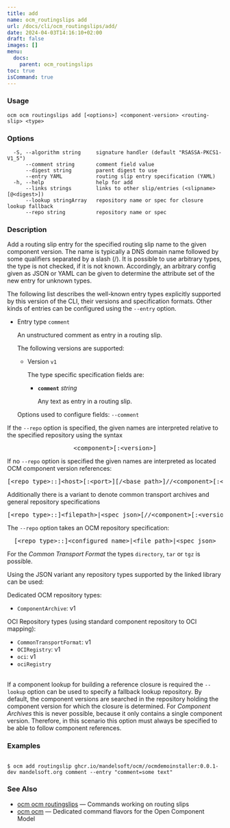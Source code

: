```yaml
---
title: add
name: ocm_routingslips add
url: /docs/cli/ocm_routingslips/add/
date: 2024-04-03T14:16:10+02:00
draft: false
images: []
menu:
  docs:
    parent: ocm_routingslips
toc: true
isCommand: true
---
```

### Usage

```
ocm ocm routingslips add [<options>] <component-version> <routing-slip> <type>
```

### Options

```
  -S, --algorithm string     signature handler (default "RSASSA-PKCS1-V1_5")
      --comment string       comment field value
      --digest string        parent digest to use
      --entry YAML           routing slip entry specification (YAML)
  -h, --help                 help for add
      --links strings        links to other slip/entries (<slipname>[@<digest>])
      --lookup stringArray   repository name or spec for closure lookup fallback
      --repo string          repository name or spec
```

### Description


Add a routing slip entry for the specified routing slip name to the given
component version. The name is typically a DNS domain name followed by some
qualifiers separated by a slash (/). It is possible to use arbitrary types,
the type is not checked, if it is not known. Accordingly, an arbitrary config
given as JSON or YAML can be given to determine the attribute set of the new
entry for unknown types.


The following list describes the well-known entry types explicitly supported
by this version of the CLI, their versions and specification formats. Other
kinds of entries can be configured using the <code>--entry</code> option.

- Entry type <code>comment</code>

  An unstructured comment as entry in a routing slip.

  The following versions are supported:
  - Version <code>v1</code>
  
    The type specific specification fields are:
    
    - **<code>comment</code>**  *string*
    
      Any text as entry in a routing slip.
  
  Options used to configure fields: <code>--comment</code>
  

If the <code>--repo</code> option is specified, the given names are interpreted
relative to the specified repository using the syntax

<center>
    <pre>&lt;component>[:&lt;version>]</pre>
</center>

If no <code>--repo</code> option is specified the given names are interpreted 
as located OCM component version references:

<center>
    <pre>[&lt;repo type>::]&lt;host>[:&lt;port>][/&lt;base path>]//&lt;component>[:&lt;version>]</pre>
</center>

Additionally there is a variant to denote common transport archives
and general repository specifications

<center>
    <pre>[&lt;repo type>::]&lt;filepath>|&lt;spec json>[//&lt;component>[:&lt;version>]]</pre>
</center>

The <code>--repo</code> option takes an OCM repository specification:

<center>
    <pre>[&lt;repo type>::]&lt;configured name>|&lt;file path>|&lt;spec json></pre>
</center>

For the *Common Transport Format* the types <code>directory</code>,
<code>tar</code> or <code>tgz</code> is possible.

Using the JSON variant any repository types supported by the 
linked library can be used:

Dedicated OCM repository types:
  - <code>ComponentArchive</code>: v1

OCI Repository types (using standard component repository to OCI mapping):
  - <code>CommonTransportFormat</code>: v1
  - <code>OCIRegistry</code>: v1
  - <code>oci</code>: v1
  - <code>ociRegistry</code>

\
If a component lookup for building a reference closure is required
the <code>--lookup</code>  option can be used to specify a fallback
lookup repository. By default, the component versions are searched in
the repository holding the component version for which the closure is
determined. For *Component Archives* this is never possible, because
it only contains a single component version. Therefore, in this scenario
this option must always be specified to be able to follow component
references.


### Examples

```

$ ocm add routingslip ghcr.io/mandelsoft/ocm//ocmdemoinstaller:0.0.1-dev mandelsoft.org comment --entry "comment=some text"

```

### See Also

* [ocm ocm routingslips](/docs/cli/cli/routingslips)	 &mdash; Commands working on routing slips
* [ocm ocm](/docs/cli/cli)	 &mdash; Dedicated command flavors for the Open Component Model

